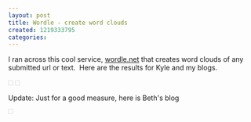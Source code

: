 ```yaml
---
layout: post
title: Wordle - create word clouds
created: 1219333795
categories:
---
```

<p>I ran across this cool service, <a href="http://wordle.net">wordle.net</a> that creates word clouds of any submitted url or text.&nbsp; Here are the results for Kyle and my blogs.</p>
<p><a title="Wordle: Kyle" href="http://wordle.net/gallery/wrdl/134008/Kyle"><img style="border: 1px solid rgb(221, 221, 221); padding: 4px;" src="http://wordle.net/thumb/wrdl/134008/Kyle" alt="" /></a>  	 <a title="Wordle: Ben" href="http://wordle.net/gallery/wrdl/134007/Ben"><img style="border: 1px solid rgb(221, 221, 221); padding: 4px;" src="http://wordle.net/thumb/wrdl/134007/Ben" alt="" /></a></p>
<p>Update: Just for a good measure, here is Beth's blog</p>
<p><a title="Wordle: Beth" href="http://wordle.net/gallery/wrdl/217643/Beth"><img style="border: 1px solid rgb(221, 221, 221); padding: 4px;" src="http://wordle.net/thumb/wrdl/217643/Beth" alt="" /></a></p>
